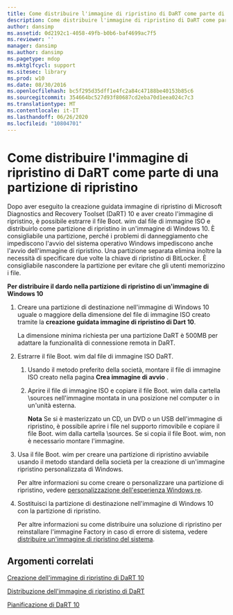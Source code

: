 ```yaml
---
title: Come distribuire l'immagine di ripristino di DaRT come parte di una partizione di ripristino
description: Come distribuire l'immagine di ripristino di DaRT come parte di una partizione di ripristino
author: dansimp
ms.assetid: 0d2192c1-4058-49fb-b0b6-baf4699ac7f5
ms.reviewer: ''
manager: dansimp
ms.author: dansimp
ms.pagetype: mdop
ms.mktglfcycl: support
ms.sitesec: library
ms.prod: w10
ms.date: 08/30/2016
ms.openlocfilehash: bc5f295d35dff1e4fc2a84c47188be40153b85c6
ms.sourcegitcommit: 354664bc527d93f80687cd2eba70d1eea024c7c3
ms.translationtype: MT
ms.contentlocale: it-IT
ms.lasthandoff: 06/26/2020
ms.locfileid: "10804701"
---
```

# Come distribuire l'immagine di ripristino di DaRT come parte di una partizione di ripristino


Dopo aver eseguito la creazione guidata immagine di ripristino di Microsoft Diagnostics and Recovery Toolset (DaRT) 10 e aver creato l'immagine di ripristino, è possibile estrarre il file Boot. wim dal file di immagine ISO e distribuirlo come partizione di ripristino in un'immagine di Windows 10. È consigliabile una partizione, perché i problemi di danneggiamento che impediscono l'avvio del sistema operativo Windows impediscono anche l'avvio dell'immagine di ripristino. Una partizione separata elimina inoltre la necessità di specificare due volte la chiave di ripristino di BitLocker. È consigliabile nascondere la partizione per evitare che gli utenti memorizzino i file.

**Per distribuire il dardo nella partizione di ripristino di un'immagine di Windows 10**

1.  Creare una partizione di destinazione nell'immagine di Windows 10 uguale o maggiore della dimensione del file di immagine ISO creato tramite la **creazione guidata immagine di ripristino di Dart 10**.

    La dimensione minima richiesta per una partizione DaRT è 500MB per adattare la funzionalità di connessione remota in DaRT.

2.  Estrarre il file Boot. wim dal file di immagine ISO DaRT.

    1.  Usando il metodo preferito della società, montare il file di immagine ISO creato nella pagina **Crea immagine di avvio** .

    2.  Aprire il file di immagine ISO e copiare il file Boot. wim dalla cartella \\sources nell'immagine montata in una posizione nel computer o in un'unità esterna.

        **Nota**  Se si è masterizzato un CD, un DVD o un USB dell'immagine di ripristino, è possibile aprire i file nel supporto rimovibile e copiare il file Boot. wim dalla cartella \\sources. Se si copia il file Boot. wim, non è necessario montare l'immagine.

         

3.  Usa il file Boot. wim per creare una partizione di ripristino avviabile usando il metodo standard della società per la creazione di un'immagine ripristino personalizzata di Windows.

    Per altre informazioni su come creare o personalizzare una partizione di ripristino, vedere [personalizzazione dell'esperienza Windows re](https://go.microsoft.com/fwlink/?LinkId=214222).

4.  Sostituisci la partizione di destinazione nell'immagine di Windows 10 con la partizione di ripristino.

    Per altre informazioni su come distribuire una soluzione di ripristino per reinstallare l'immagine Factory in caso di errore di sistema, vedere [distribuire un'immagine di ripristino del sistema](https://go.microsoft.com/fwlink/?LinkId=214221).

## Argomenti correlati


[Creazione dell'immagine di ripristino di DaRT 10](creating-the-dart-10-recovery-image.md)

[Distribuzione dell'immagine di ripristino di DaRT](deploying-the-dart-recovery-image-dart-10.md)

[Pianificazione di DaRT 10](planning-for-dart-10.md)

 

 





